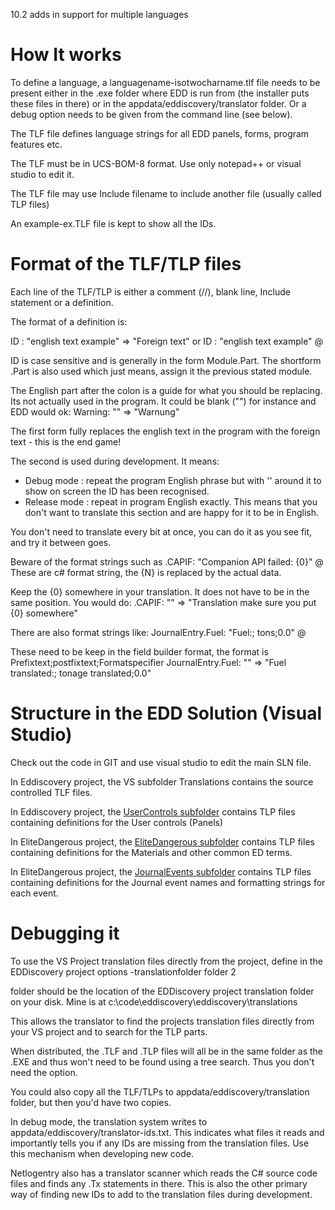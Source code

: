 10.2 adds in support for multiple languages

# How It works

To define a language, a languagename-isotwocharname.tlf file needs to be present either in the .exe folder where EDD is run from (the installer puts these files in there) or in the appdata/eddiscovery/translator folder.  Or a debug option needs to be given from the command line (see below).

The TLF file defines language strings for all EDD panels, forms, program features etc.

The TLF must be in UCS-BOM-8 format.  Use only notepad++ or visual studio to edit it.

The TLF file may use Include filename to include another file (usually called TLP files)

An example-ex.TLF file is kept to show all the IDs.

# Format of the TLF/TLP files

Each line of the TLF/TLP is either a comment (//), blank line, Include statement or a definition.

The format of a definition is:

ID : "english text example" => "Foreign text"
or
ID : "english text example" @

ID is case sensitive and is generally in the form Module.Part.  The shortform .Part is also used which just means, assign it the previous stated module.

The English part after the colon is a guide for what you should be replacing.  Its not actually used in the program. It could be blank ("") for instance and EDD would ok: Warning: "" => "Warnung"

The first form fully replaces the english text in the program with the foreign text - this is the end game!

The second is used during development. It means:
* Debug mode : repeat the program English phrase but with '' around it to show on screen the ID has been recognised.
* Release mode : repeat in program English exactly.  This means that you don't want to translate this section and are happy for it to be in English.

You don't need to translate every bit at once, you can do it as you see fit, and try it between goes.

Beware of the format strings such as .CAPIF: "Companion API failed: {0}" @ These are c# format string, the {N} is replaced by the actual data. 

Keep the {0} somewhere in your translation.  It does not have to be in the same position. You would do: .CAPIF: "" => "Translation make sure you put {0} somewhere"

There are also format strings like: JournalEntry.Fuel: "Fuel:; tons;0.0" @

These need to be keep in the field builder format, the format is Prefixtext;postfixtext;Formatspecifier
JournalEntry.Fuel: "" => "Fuel translated:; tonage translated;0.0"



# Structure in the EDD Solution (Visual Studio)

Check out the code in GIT and use visual studio to edit the main SLN file.

In Eddiscovery project, the VS subfolder Translations contains the source controlled TLF files.  

In Eddiscovery project, the [UserControls subfolder](https://github.com/EDDiscovery/EDDiscovery/tree/master/EDDiscovery/UserControls) contains TLP files containing definitions for the User controls (Panels)

In EliteDangerous project, the [EliteDangerous subfolder](https://github.com/EDDiscovery/EDDiscovery/tree/master/EliteDangerous/EliteDangerous) contains TLP files containing definitions for the Materials and other common ED terms.

In EliteDangerous project, the [JournalEvents subfolder](https://github.com/EDDiscovery/EDDiscovery/tree/master/EliteDangerous/JournalEvents) contains TLP files containing definitions for the Journal event names and formatting strings for each event.

# Debugging it
To use the VS Project translation files directly from the project, define in the EDDiscovery project options -translationfolder folder 2

folder should be the location of the EDDiscovery project translation folder on your disk.  Mine is at c:\code\eddiscovery\eddiscovery\translations

This allows the translator to find the projects translation files directly from your VS project and to search for the TLP parts.  

When distributed, the .TLF and .TLP files will all be in the same folder as the .EXE and thus won't need to be found using a tree search.  Thus you don't need the option.

You could also copy all the TLF/TLPs to appdata/eddiscovery/translation folder, but then you'd have two copies.

In debug mode, the translation system writes to appdata/eddiscovery/translator-ids.txt.  This indicates what files it reads and importantly tells you if any IDs are missing from the translation files.  Use this mechanism when developing new code.

Netlogentry also has a translator scanner which reads the C# source code files and finds any .Tx statements in there.  This is also the other primary way of finding new IDs to add to the translation files during development.



